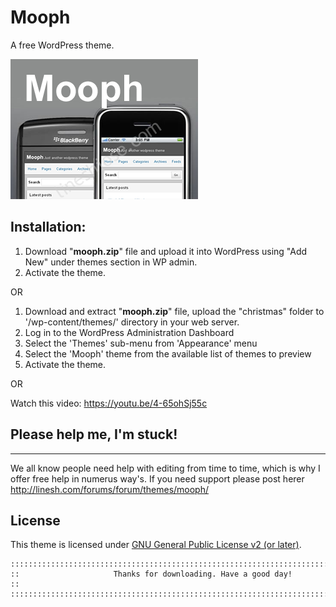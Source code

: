 # Mooph
A free WordPress theme.

![beautiful screenshot](./screenshot.png)


## Installation:
1. Download "**mooph.zip**" file and upload it into WordPress using "Add New" under themes section in WP admin. 
2. Activate the theme.

OR

1. Download and extract "**mooph.zip**" file, upload the "christmas" folder to '/wp-content/themes/' directory in your web server.
2. Log in to the WordPress Administration Dashboard
3. Select the 'Themes' sub-menu from 'Appearance' menu
4. Select the 'Mooph' theme from the available list of themes to preview
5. Activate the theme.

OR

Watch this video: https://youtu.be/4-65ohSj55c	
	
## Please help me, I'm stuck!
------------------------------------
We all know people need help with editing from time to time, which is why I offer free help in numerus way's. If you  need support please post  herer http://linesh.com/forums/forum/themes/mooph/
	

## License
This theme is licensed under [GNU General Public License v2 (or later)](./LICENSE.md).


	::::::::::::::::::::::::::::::::::::::::::::::::::::::::::::::::::::::::::::::::::::
	::                     Thanks for downloading. Have a good day!                   :: 
	:::::::::::::::::::::::::::::::::::::::::::::::::::::::::::::::::::::::::::::::::::: 
